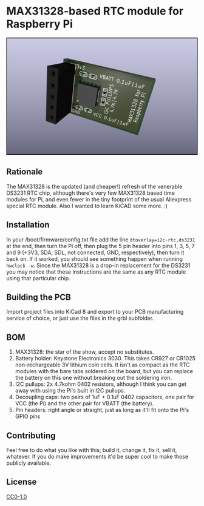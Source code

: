 # MAX31328-based RTC module for Raspberry Pi

![Render of the board](pi_max31328.png)

## Rationale
The MAX31328 is the updated (and cheaper!) refresh of the venerable DS3231 RTC chip, although there's very few MAX31328 based time modules for Pi, and even fewer in the tiny footprint of the usual Aliexpress special RTC module. Also I wanted to learn KiCAD some more. :)

## Installation
In your /boot/firmware/config.txt file add the line ```dtoverlay=i2c-rtc,ds3231``` at the end, then turn the Pi off, then plug the 5 pin header into pins 1, 3, 5, 7 and 9 (+3V3, SDA, SDL, not connected, GND, respectively), then turn it back on. If it worked, you should see something happen when running ``hwclock -w``. Since the MAX31328 is a drop-in replacement for the DS3231 you may notice that these instructions are the same as any RTC module using that particular chip.

## Building the PCB
Import project files into KiCad 8 and export to your PCB manufacturing service of choice, or just use the files in the grbl subfolder.

## BOM
1. MAX31328: the star of the show, accept no substitutes. 
2. Battery holder: Keystone Electronics 3030. This takes CR927 or CR1025 non-rechargeable 3V lithium coin cells. It isn't as compact as the RTC modules with the bare tabs soldered on the board, but you can replace the battery on this one without breaking out the soldering iron.
3. I2C pullups: 2x 4.7kohm 0402 resistors, although I think you can get away with using the Pi's built in I2C pullups.
4. Decoupling caps: two pairs of 1uF + 0.1uF 0402 capacitors, one pair for VCC (the Pi) and the other pair for VBATT (the battery).
5. Pin headers: right angle or straight, just as long as it'll fit onto the Pi's GPIO pins

## Contributing
Feel free to do what you like with this; build it, change it, fix it, sell it, whatever. If you do make improvements it'd be super cool to make those publicly available.

## License
[CC0-1.0](LICENSE)
